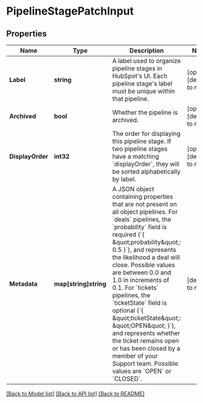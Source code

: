 # PipelineStagePatchInput

## Properties
Name | Type | Description | Notes
------------ | ------------- | ------------- | -------------
**Label** | **string** | A label used to organize pipeline stages in HubSpot&#x27;s UI. Each pipeline stage&#x27;s label must be unique within that pipeline. | [optional] [default to null]
**Archived** | **bool** | Whether the pipeline is archived. | [optional] [default to null]
**DisplayOrder** | **int32** | The order for displaying this pipeline stage. If two pipeline stages have a matching &#x60;displayOrder&#x60;, they will be sorted alphabetically by label. | [optional] [default to null]
**Metadata** | **map[string]string** | A JSON object containing properties that are not present on all object pipelines.  For &#x60;deals&#x60; pipelines, the &#x60;probability&#x60; field is required (&#x60;{ \&quot;probability\&quot;: 0.5 }&#x60;), and represents the likelihood a deal will close. Possible values are between 0.0 and 1.0 in increments of 0.1.  For &#x60;tickets&#x60; pipelines, the &#x60;ticketState&#x60; field is optional (&#x60;{ \&quot;ticketState\&quot;: \&quot;OPEN\&quot; }&#x60;), and represents whether the ticket remains open or has been closed by a member of your Support team. Possible values are &#x60;OPEN&#x60; or &#x60;CLOSED&#x60;. | [default to null]

[[Back to Model list]](../README.md#documentation-for-models) [[Back to API list]](../README.md#documentation-for-api-endpoints) [[Back to README]](../README.md)

